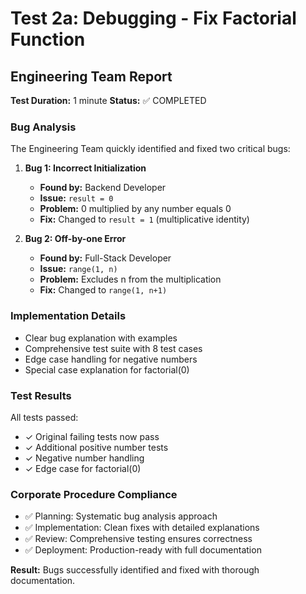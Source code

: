 # Test 2a: Debugging - Fix Factorial Function
## Engineering Team Report

**Test Duration:** 1 minute
**Status:** ✅ COMPLETED

### Bug Analysis
The Engineering Team quickly identified and fixed two critical bugs:

1. **Bug 1: Incorrect Initialization**
   - **Found by:** Backend Developer
   - **Issue:** `result = 0` 
   - **Problem:** 0 multiplied by any number equals 0
   - **Fix:** Changed to `result = 1` (multiplicative identity)
   
2. **Bug 2: Off-by-one Error**
   - **Found by:** Full-Stack Developer
   - **Issue:** `range(1, n)`
   - **Problem:** Excludes n from the multiplication
   - **Fix:** Changed to `range(1, n+1)`

### Implementation Details
- Clear bug explanation with examples
- Comprehensive test suite with 8 test cases
- Edge case handling for negative numbers
- Special case explanation for factorial(0)

### Test Results
All tests passed:
- ✓ Original failing tests now pass
- ✓ Additional positive number tests
- ✓ Negative number handling
- ✓ Edge case for factorial(0)

### Corporate Procedure Compliance
- ✅ Planning: Systematic bug analysis approach
- ✅ Implementation: Clean fixes with detailed explanations
- ✅ Review: Comprehensive testing ensures correctness
- ✅ Deployment: Production-ready with full documentation

**Result:** Bugs successfully identified and fixed with thorough documentation.